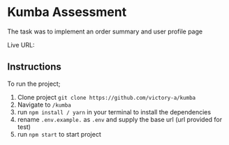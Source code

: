#   Kumba Assessment 

The task was to implement an order summary and user profile page

Live URL: []()

## Instructions  
To run the project;
1. Clone project `git clone https://github.com/victory-a/kumba`
2. Navigate to `/kumba`
3. run `npm install / yarn` in your terminal to install the dependencies
4. rename `.env.example.` as `.env` and supply the base url (url provided for test)
4. run `npm start` to start project
